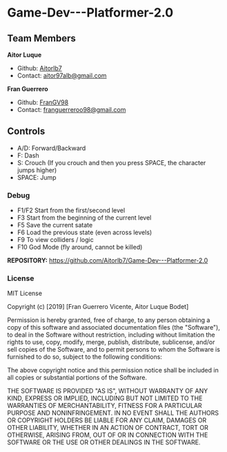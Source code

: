 # Game-Dev---Platformer-2.0
 
## Team Members

**Aitor Luque**
- Github: [Aitorlb7](https://github.com/Aitorlb7)
- Contact: aitor97alb@gmail.com

**Fran Guerrero**
- Github: [FranGV98](https://github.com/FranGV98)
- Contact: franguerreroo98@gmail.com


## Controls

- A/D: Forward/Backward
- F: Dash
- S: Crouch (If you crouch and then you press SPACE, the character jumps higher)
- SPACE: Jump

### Debug

- F1/F2 Start from the first/second level
- F3 Start from the beginning of the current level
- F5 Save the current satate
- F6 Load the previous state (even across levels)
- F9 To view colliders / logic
- F10 God Mode (fly around, cannot be killed)

**REPOSITORY:**
https://github.com/Aitorlb7/Game-Dev---Platformer-2.0

### License

MIT License

Copyright (c) [2019] [Fran Guerrero Vicente, Aitor Luque Bodet]

Permission is hereby granted, free of charge, to any person obtaining a copy
of this software and associated documentation files (the "Software"), to deal
in the Software without restriction, including without limitation the rights
to use, copy, modify, merge, publish, distribute, sublicense, and/or sell
copies of the Software, and to permit persons to whom the Software is
furnished to do so, subject to the following conditions:

The above copyright notice and this permission notice shall be included in all
copies or substantial portions of the Software.

THE SOFTWARE IS PROVIDED "AS IS", WITHOUT WARRANTY OF ANY KIND, EXPRESS OR
IMPLIED, INCLUDING BUT NOT LIMITED TO THE WARRANTIES OF MERCHANTABILITY,
FITNESS FOR A PARTICULAR PURPOSE AND NONINFRINGEMENT. IN NO EVENT SHALL THE
AUTHORS OR COPYRIGHT HOLDERS BE LIABLE FOR ANY CLAIM, DAMAGES OR OTHER
LIABILITY, WHETHER IN AN ACTION OF CONTRACT, TORT OR OTHERWISE, ARISING FROM,
OUT OF OR IN CONNECTION WITH THE SOFTWARE OR THE USE OR OTHER DEALINGS IN THE
SOFTWARE.
